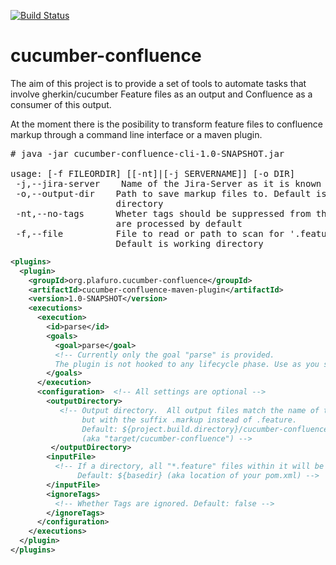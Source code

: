 [![Build Status](https://travis-ci.org/plafuro/cucumber-confluence.svg?branch=master)](http://travis-ci.org/plafuro/cucumber-confluence)
# cucumber-confluence

The aim of this project is to provide a set of tools to automate tasks that involve gherkin/cucumber Feature files as an output and Confluence as a consumer of this output.

At the moment there is the posibility to transform feature files to confluence markup through a command line interface or a maven plugin.

<pre>
# java -jar cucumber-confluence-cli-1.0-SNAPSHOT.jar 

usage: [-f FILEORDIR] [[-nt]|[-j SERVERNAME]] [-o DIR]
 -j,--jira-server    Name of the Jira-Server as it is known to Confluence.
 -o,--output-dir    Path to save markup files to. Default is working
                    directory
 -nt,--no-tags      Wheter tags should be suppressed from the output. Tags
                    are processed by default
 -f,--file          File to read or path to scan for '.feature' files.
                    Default is working directory
</pre>

```xml
<plugins>
  <plugin>
    <groupId>org.plafuro.cucumber-confluence</groupId>
    <artifactId>cucumber-confluence-maven-plugin</artifactId>
    <version>1.0-SNAPSHOT</version>
    <executions>
      <execution>
        <id>parse</id>
        <goals>
          <goal>parse</goal> 
          <!-- Currently only the goal "parse" is provided. 
          The plugin is not hooked to any lifecycle phase. Use as you see fit. -->
        </goals>
      </execution>
      <configuration>  <!-- All settings are optional -->
        <outputDirectory>
           <!-- Output directory.  All output files match the name of the source, 
                but with the suffix .markup instead of .feature.
                Default: ${project.build.directory}/cucumber-confluence" 
                (aka "target/cucumber-confluence") -->
         </outputDirectory>
        <inputFile> 
          <!-- If a directory, all "*.feature" files within it will be parsed. 
               Default: ${basedir} (aka location of your pom.xml) -->
        </inputFile>
        <ignoreTags>
          <!-- Whether Tags are ignored. Default: false -->
        </ignoreTags>
      </configuration>
    </executions>
  </plugin>
</plugins>
```
